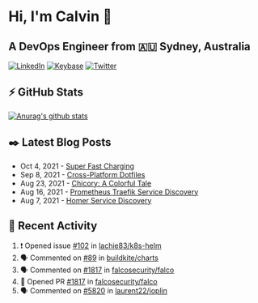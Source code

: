 # Hi, I'm Calvin 🍭
## A DevOps Engineer from 🇦🇺 Sydney, Australia</h3>

[![LinkedIn](https://img.shields.io/badge/-c–bui-0077B5?style=flat-square&labelColor=0077B5&logo=LinkedIn&logoColor=white)](https://www.linkedin.com/in/c-bui/)
[![Keybase](https://img.shields.io/badge/-calvinbui-ff6f21?style=flat-square&labelColor=ff6f21&logo=Keybase&logoColor=white)](https://keybase.io/calvinbui)
[![Twitter](https://img.shields.io/badge/-ASAPCalvin-1DA1F2?style=flat-square&labelColor=1DA1F2&logo=Twitter&logoColor=white)](https://twitter.com/ASAPCalvin)

<!-- https://github.com/rishavanand/github-profilinator -->
## ⚡ GitHub Stats
[![Anurag's github stats](https://github-readme-stats.vercel.app/api?username=calvinbui&count_private=true&hide_title=true)](https://github.com/anuraghazra/github-readme-stats)

<!-- https://github.com/gautamkrishnar/blog-post-workflow -->
## ✒️ Latest Blog Posts

<!-- BLOG-POST-LIST:START -->
- Oct 4, 2021 - [Super Fast Charging](https://calvin.me/super-fast-charging)
- Sep 8, 2021 - [Cross-Platform Dotfiles](https://calvin.me/cross-platform-dotfiles)
- Aug 23, 2021 - [Chicory: A Colorful Tale](https://calvin.me/chicory)
- Aug 16, 2021 - [Prometheus Traefik Service Discovery](https://calvin.me/prometheus-traefik-service-discovery)
- Aug 7, 2021 - [Homer Service Discovery](https://calvin.me/homer-service-discovery)

<!-- BLOG-POST-LIST:END -->

## 🏃‍ Recent Activity

<!--START_SECTION:activity-->
1. ❗️ Opened issue [#102](https://github.com/lachie83/k8s-helm/issues/102) in [lachie83/k8s-helm](https://github.com/lachie83/k8s-helm)
2. 🗣 Commented on [#89](https://github.com/buildkite/charts/issues/89) in [buildkite/charts](https://github.com/buildkite/charts)
3. 🗣 Commented on [#1817](https://github.com/falcosecurity/falco/issues/1817) in [falcosecurity/falco](https://github.com/falcosecurity/falco)
4. 💪 Opened PR [#1817](https://github.com/falcosecurity/falco/pull/1817) in [falcosecurity/falco](https://github.com/falcosecurity/falco)
5. 🗣 Commented on [#5820](https://github.com/laurent22/joplin/issues/5820) in [laurent22/joplin](https://github.com/laurent22/joplin)
<!--END_SECTION:activity-->
